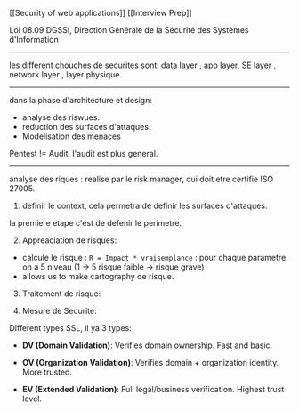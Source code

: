 [[Security of web applications]]
[[Interview Prep]]

Loi 08.09
DGSSI, Direction Générale de la Sécurité des Systèmes d'Information

---
les different chouches de securites sont:
data layer , app layer, SE layer , network layer , layer physique.

---

dans la phase d'architecture et design:
+ analyse des riswues.
+ reduction des surfaces d'attaques.
+ Modelisation des menaces 


Pentest != Audit, l'audit est plus general.


---

analyse des riques : 
realise par le risk manager, qui doit etre certifie ISO 27005.


1. definir le context, cela permetra de definir les surfaces d'attaques.

la premiere etape c'est de defenir le perimetre.

2. Appreaciation de risques:
+ calcule le risque : 
  `R = Impact * vraisemplance` : pour chaque parametre on a 5 niveau (1 -> 5 risque faible -> risque grave)
+ allows us to make cartography de risque.

3. Traitement de risque:


4. Mesure de Securite:


Different types SSL, il ya 3 types:

- **DV (Domain Validation)**: Verifies domain ownership. Fast and basic.
    
- **OV (Organization Validation)**: Verifies domain + organization identity. More trusted.
    
- **EV (Extended Validation)**: Full legal/business verification. Highest trust level.

